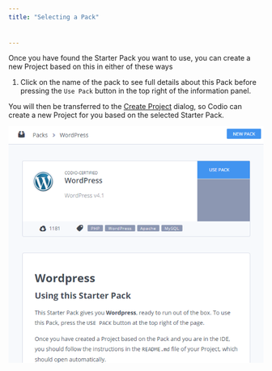 ```yaml
---
title: "Selecting a Pack"


---
```


Once you have found the Starter Pack you want to use, you can create a new Project based on this in either of these ways

1. Click on the name of the pack  to see full details about this Pack before pressing the `Use Pack` button in the top right of the information panel.


You will then be transferred to the [Create Project](/project/creating/) dialog, so Codio can create a new Project for you based on the selected Starter Pack.

<img alt="Packs Info" src="/img/packs_info.png" class="simple"/>


